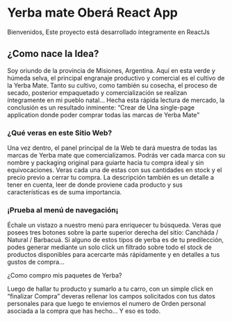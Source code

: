 # Yerba mate Oberá React App

Bienvenidos, Este proyecto está desarrollado íntegramente en ReactJs

## ¿Como nace la Idea?

Soy oriundo de la provincia de Misiones, Argentina. Aquí en esta verde y húmeda selva, el principal engranaje productivo y comercial es el cultivo de la Yerba Mate.
Tanto su cultivo, como también su cosecha, el proceso de secado, posterior empaquetado y comercialización se realizan íntegramente en mi pueblo natal…
Hecha esta rápida lectura de mercado, la conclusión es un resultado inminente:
“Crear de Una single-page application donde poder comprar todas las marcas de Yerba Mate”


### ¿Qué veras en este Sitio Web?

Una vez dentro, el panel principal de la Web te dará muestra de todas las marcas de Yerba mate que comercializamos. Podrás ver cada marca con su nombre y packaging original para guiarte hacia tu compra ideal y sin equivocaciones. Veras cada una de estas con sus cantidades en stock y el precio previo a cerrar tu compra. La descripción también es un detalle a tener en cuenta, leer de donde proviene cada producto y sus características es de suma importancia. 

### ¡Prueba al menú de navegación¡ 

Échale un vistazo a nuestro menú para enriquecer tu búsqueda. Veras que posees tres botones sobre la parte superior derecha del sitio: Cancháda / Natural / Barbacuá.
Si alguno de estos tipos de yerba es de tu predilección, podes generar mediante un solo click un filtrado sobre todo el stock de productos disponibles para acercarte más rápidamente y en detalles a tus gustos de compra…

¿Como compro mis paquetes de Yerba?

Luego de hallar tu producto y sumarlo a tu carro, con un simple click en “finalizar Compra” deveras rellenar los campos solicitados con tus datos personales para que luego te enviemos el numero de Orden personal asociada a la compra que has hecho… Y eso es todo.
